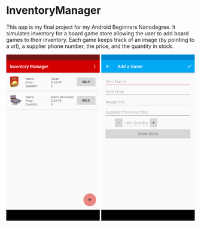 # InventoryManager
This app is my final project for my Android Beginners Nanodegree. It simulates inventory for a board game store allowing the user to
add board games to their inventory. Each game keeps track of an image (by pointing to a url), a supplier phone number, the price, and
the quantity in stock.

<img src="inventory_ss_1.png" alt="Main Inventory Screen" width = "250px"/>  <img src="inventory_ss_2.png" alt="Inventory Edit Screen" width = "250px"/>
